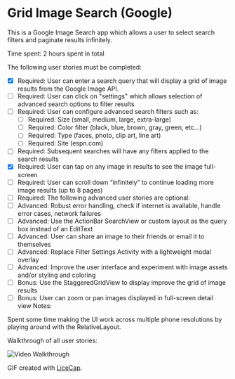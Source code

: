 # Grid Image Search (Google)

This is a Google Image Search app which allows a user to select search filters and paginate results infinitely.  

Time spent: 2 hours spent in total

The following user stories must be completed:

 * [X] Required: User can enter a search query that will display a grid of image results from the Google Image API.
 * [ ] Required: User can click on "settings" which allows selection of advanced search options to filter results
 * [ ] Required: User can configure advanced search filters such as: <br />
    - [ ] Required: Size (small, medium, large, extra-large)
    - [ ] Required: Color filter (black, blue, brown, gray, green, etc...)
    - [ ] Required: Type (faces, photo, clip art, line art)
    - [ ] Required: Site (espn.com)
 * [ ] Required: Subsequent searches will have any filters applied to the search results
 * [X] Required: User can tap on any image in results to see the image full-screen
 * [ ] Required: User can scroll down “infinitely” to continue loading more image results (up to 8 pages)
 * [ ] Required: The following advanced user stories are optional:
 * [ ] Advanced: Robust error handling, check if internet is available, handle error cases, network failures
 * [ ] Advanced: Use the ActionBar SearchView or custom layout as the query box instead of an EditText
 * [ ] Advanced: User can share an image to their friends or email it to themselves
 * [ ] Advanced: Replace Filter Settings Activity with a lightweight modal overlay
 * [ ] Advanced: Improve the user interface and experiment with image assets and/or styling and coloring
 * [ ] Bonus: Use the StaggeredGridView to display improve the grid of image results
 * [ ] Bonus: User can zoom or pan images displayed in full-screen detail view
Notes:

Spent some time making the UI work across multiple phone resolutions by playing around with the RelativeLayout.

Walkthrough of all user stories:

![Video Walkthrough](GoogleImageSearch.gif)

GIF created with [LiceCap](http://www.cockos.com/licecap/).